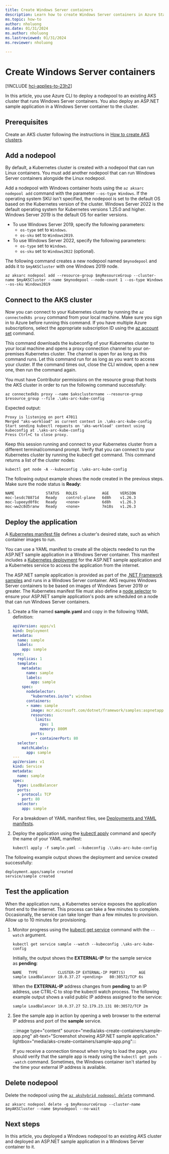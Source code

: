 ```yaml
---
title: Create Windows Server containers
description: Learn how to create Windows Server containers in Azure Stack HCI.
ms.topic: how-to
author: nholuong
ms.date: 01/31/2024
ms.author: nholuong 
ms.lastreviewed: 01/31/2024
ms.reviewer: nholuong

---
```


# Create Windows Server containers

[!INCLUDE [hci-applies-to-23h2](includes/hci-applies-to-23h2.md)]

In this article, you use Azure CLI to deploy a nodepool to an existing AKS cluster that runs Windows Server containers. You also deploy an
ASP.NET sample application in a Windows Server container to the cluster.

## Prerequisites

Create an AKS cluster following the instructions in [How to create AKS clusters](aks-create-clusters-cli.md).

## Add a nodepool

By default, a Kubernetes cluster is created with a nodepool that can run Linux containers. You must add another nodepool that can run Windows Server containers alongside the Linux nodepool.

Add a nodepool with Windows container hosts using the `az aksarc nodepool add` command with the parameter `--os-type Windows`. If the operating system SKU isn't specified, the nodepool is set to the default OS based on the Kubernetes version of the cluster. Windows Server 2022 is the default operating system for Kubernetes versions 1.25.0 and higher. Windows Server 2019 is the default OS for earlier versions.

- To use Windows Server 2019, specify the following parameters:
  - `os-type` set to `Windows`.
  - `os-sku` set to `Windows2019`.
- To use Windows Server 2022, specify the following parameters:
  - `os-type` set to `Windows`.
  - `os-sku` set to `Windows2022` (optional).

The following command creates a new nodepool named `$mynodepool` and adds it to `$myAKSCluster` with one Windows 2019 node.

```azurecli
az aksarc nodepool add --resource-group $myResourceGroup --cluster-name $myAKSCluster --name $mynodepool --node-count 1 --os-type Windows --os-sku Windows2019
```

## Connect to the AKS cluster

Now you can connect to your Kubernetes cluster by running the `az connectedk8s proxy` command from your local machine. Make sure you sign in to Azure before running this command. If you have multiple Azure subscriptions, select the appropriate subscription ID using the [az account set](/cli/azure/account#az-account-set) command.

This command downloads the kubeconfig of your Kubernetes cluster to your local machine and opens a proxy connection channel to your on-premises Kubernetes cluster. The channel is open for as long as this command runs. Let this command run for as long as you want to access your cluster. If the command times out, close the CLI window, open a new one, then run the command again.

You must have Contributor permissions on the resource group that hosts the AKS cluster in order to run the following command successfully:

```azurecli
az connectedk8s proxy --name $aksclustername --resource-group $resource_group --file .\aks-arc-kube-config
```

Expected output:

```output
Proxy is listening on port 47011
Merged "aks-workload" as current context in .\aks-arc-kube-config
Start sending kubectl requests on 'aks-workload' context using kubeconfig at .\aks-arc-kube-config
Press Ctrl+C to close proxy.
```

Keep this session running and connect to your Kubernetes cluster from a different terminal/command prompt. Verify that you can connect to your Kubernetes cluster by running the kubectl get command. This command returns a list of the cluster nodes:

```azurecli
kubectl get node -A --kubeconfig .\aks-arc-kube-config
```

The following output example shows the node created in the previous steps. Make sure the node status is **Ready**:

```output
NAME              STATUS   ROLES           AGE     VERSION
moc-lesdc78871d   Ready    control-plane   6d8h    v1.26.3
moc-lupeeyd0f8c   Ready    <none>          6d8h    v1.26.3
moc-ww2c8d5ranw   Ready    <none>          7m18s   v1.26.3
```

## Deploy the application

A [Kubernetes manifest file](kubernetes-concepts.md#deployments) defines a cluster's desired state, such as which container images to run.

You can use a YAML manifest to create all the objects needed to run the ASP.NET sample application in a Windows Server container. This manifest includes a [Kubernetes deployment](kubernetes-concepts.md#deployments) for the ASP.NET sample application and a Kubernetes service to access the application from the internet.

The ASP.NET sample application is provided as part of the [.NET Framework samples](https://hub.docker.com/_/microsoft-dotnet-framework-samples/) and runs in a Windows Server container. AKS requires Windows Server containers to be based on images of Windows Server 2019 or greater. The Kubernetes manifest file must also define a [node selector](https://kubernetes.io/docs/concepts/configuration/assign-pod-node/) to ensure your ASP.NET sample application's pods are scheduled on a node that can run Windows Server containers.

1. Create a file named **sample.yaml** and copy in the following YAML definition:

   ```yml
   apiVersion: apps/v1
   kind: Deployment
   metadata:
     name: sample
     labels:
       app: sample
   spec:
     replicas: 1
     template:
       metadata:
         name: sample
         labels:
           app: sample
       spec:
         nodeSelector:
           "kubernetes.io/os": windows
         containers:
         - name: sample
           image: mcr.microsoft.com/dotnet/framework/samples:aspnetapp
           resources:
             limits:
               cpu: 1
               memory: 800M
           ports:
             - containerPort: 80
     selector:
       matchLabels:
         app: sample
   ---
   apiVersion: v1
   kind: Service
   metadata:
     name: sample
   spec:
     type: LoadBalancer
     ports:
     - protocol: TCP
       port: 80
     selector:
       app: sample
   ```

   For a breakdown of YAML manifest files, see [Deployments and YAML manifests](/azure/aks/concepts-clusters-workloads#deployments-and-yaml-manifests).

1. Deploy the application using the [kubectl apply](https://kubernetes.io/docs/reference/generated/kubectl/kubectl-commands#apply) command and specify the name of your YAML manifest:

   ```azurecli
   kubectl apply -f sample.yaml --kubeconfig .\\aks-arc-kube-config
   ```

The following example output shows the deployment and service created successfully:

```output
deployment.apps/sample created
service/sample created
```

## Test the application

When the application runs, a Kubernetes service exposes the application front end to the internet. This process can take a few minutes to complete. Occasionally, the service can take longer than a few minutes to provision. Allow up to 10 minutes for provisioning.

1. Monitor progress using the [kubectl get service](https://kubernetes.io/docs/reference/generated/kubectl/kubectl-commands#get) command with the `--watch` argument.

   ```azurecli
   kubectl get service sample --watch --kubeconfig .\aks-arc-kube-config
   ```

   Initially, the output shows the **EXTERNAL-IP** for the sample service as **pending**:

   ```output
   NAME   TYPE         CLUSTER-IP EXTERNAL-IP PORT(S)      AGE
   sample LoadBalancer 10.0.37.27 <pending>   80:30572/TCP 6s
   ```

   When the **EXTERNAL-IP** address changes from **pending** to an IP address, use CTRL-C to stop the kubectl watch process. The following example output shows a valid public IP address assigned to the service:

   ```output
   sample LoadBalancer 10.0.37.27 52.179.23.131 80:30572/TCP 2m
   ```

1. See the sample app in action by opening a web browser to the external IP address and port of the **sample** service.

   :::image type="content" source="media/aks-create-containers/sample-app.png" alt-text="Screenshot showing ASP.NET sample application." lightbox="media/aks-create-containers/sample-app.png":::

   If you receive a connection timeout when trying to load the page, you should verify that the sample app is ready using the `kubectl get pods --watch` command. Sometimes, the Windows container isn't started by the time your external IP address is available.

## Delete nodepool

Delete the nodepool using the [`az akshybrid nodepool delete`](/cli/azure/group#az_group_delete) command.

```azurecli
az aksarc nodepool delete -g $myResourceGroup --cluster-name $myAKSCluster --name $mynodepool --no-wait
```

## Next steps

In this article, you deployed a Windows nodepool to an existing AKS cluster and deployed an ASP.NET sample application in a Windows Server
container to it.


